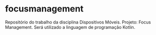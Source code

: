 # focusmanagement
Repositório do trabalho da disciplina Dispositivos Móveis. Projeto: Focus Management. Será utilizado a linguagem de programação Kotlin.
